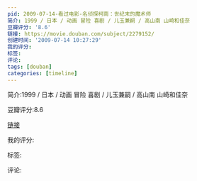 ```yaml
---
pid: 2009-07-14-看过电影-名侦探柯南：世纪末的魔术师
简介: 1999 / 日本 / 动画 冒险 喜剧 / 儿玉兼嗣 / 高山南 山崎和佳奈
豆瓣评分: '8.6'
链接: https://movie.douban.com/subject/2279152/
创建时间: '2009-07-14 10:27:29'
我的评分:
标签:
评论:
tags: [douban]
categories: [timeline]
---
```

简介:1999 / 日本 / 动画 冒险 喜剧 / 儿玉兼嗣 / 高山南 山崎和佳奈

豆瓣评分:8.6

[链接](https://movie.douban.com/subject/2279152/)

我的评分:

标签:

评论:

